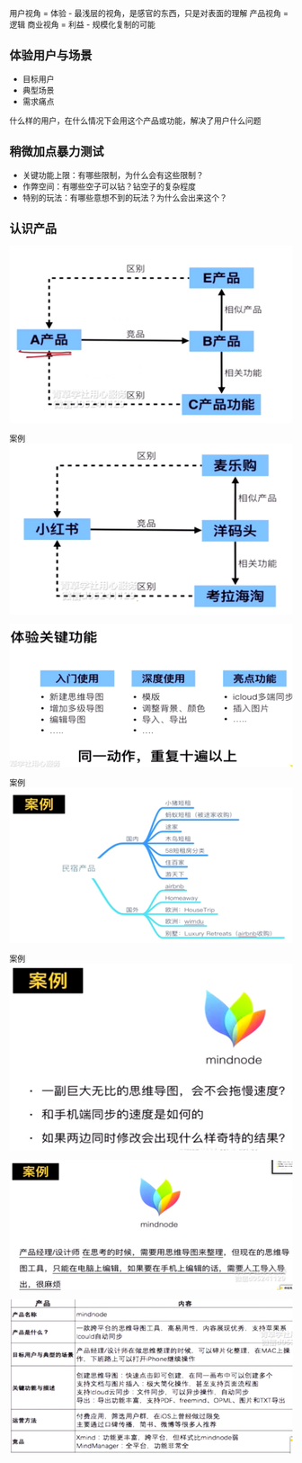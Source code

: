 用户视角 = 体验 - 最浅层的视角，是感官的东西，只是对表面的理解
产品视角 = 逻辑
商业视角 = 利益 - 规模化复制的可能

## 体验用户与场景

- 目标用户
- 典型场景
- 需求痛点

什么样的用户，在什么情况下会用这个产品或功能，解决了用户什么问题

## 稍微加点暴力测试
- 关键功能上限：有哪些限制，为什么会有这些限制？
- 作弊空间：有哪些空子可以钻？钻空子的复杂程度
- 特别的玩法：有哪些意想不到的玩法？为什么会出来这个？





## 认识产品
![](src/2024-01-17_00-05-01.png)

案例
![](src/2024-01-17_00-12-40.png)



![](src/2024-01-17_00-07-10.png)



案例
![](src/2024-01-17_00-13-18.png)

案例
![](src/2024-01-17_00-13-59.png)


![](src/2024-01-17_00-14-21.png)



![](src/2024-01-17_00-14-40.png)